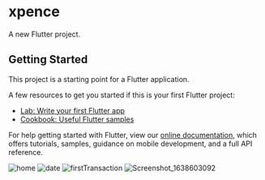 # xpence

A new Flutter project.

## Getting Started

This project is a starting point for a Flutter application.

A few resources to get you started if this is your first Flutter project:

- [Lab: Write your first Flutter app](https://flutter.dev/docs/get-started/codelab)
- [Cookbook: Useful Flutter samples](https://flutter.dev/docs/cookbook)

For help getting started with Flutter, view our
[online documentation](https://flutter.dev/docs), which offers tutorials,
samples, guidance on mobile development, and a full API reference.

![home](https://user-images.githubusercontent.com/54001615/144701479-24fddeb4-9da9-47f7-b89b-16016f454fda.png)
![date](https://user-images.githubusercontent.com/54001615/144701529-b3baa438-cfee-4320-a53f-0e1fcb0ffe3b.png)
![firstTransaction](https://user-images.githubusercontent.com/54001615/144701563-a3e135d4-d060-4612-84f4-725ade8ad649.png)
![Screenshot_1638603092](https://user-images.githubusercontent.com/54001615/144701655-bdeeed8e-b1df-4a37-b72f-4a44335f8abb.png)
